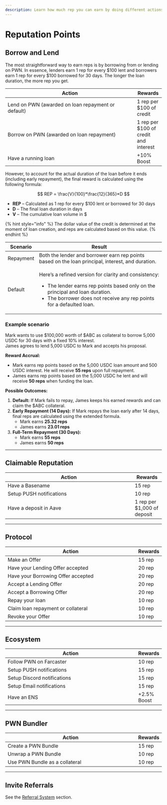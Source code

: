 ```yaml
---
description: Learn how much rep you can earn by doing different actions on PWN.
---
```


# Reputation Points

## Borrow and Lend

The most straightforward way to earn reps is by borrowing from or lending on PWN. In essence, lenders earn 1 rep for every $100 lent and borrowers earn 1 rep for every $100 borrowed for 30 days. The longer the loan duration, the more rep you get.&#x20;

<table><thead><tr><th width="400">Action</th><th>Rewards</th></tr></thead><tbody><tr><td>Lend on PWN (awarded on loan repayment or default)</td><td>1 rep per $100 of credit</td></tr><tr><td>Borrow on PWN (awarded on loan repayment)</td><td>1 rep per $100 of credit and interest</td></tr><tr><td>Have a running loan</td><td>+10% Boost</td></tr></tbody></table>

However, to account for the actual duration of the loan before it ends (including early repayment), the final reward is calculated using the following formula:

$$
REP = \frac{V}{100}*\frac{12}{365}*D
$$

* **REP** – Calculated as 1 rep for every $100 lent or borrowed for 30 days
* **D** – The final loan duration in days
* **V** – The cumulative loan volume in $

{% hint style="info" %}
The dollar value of the credit is determined at the moment of loan creation, and reps are calculated based on this value.
{% endhint %}

| Scenario  | Result                                                                                                                                                                                                                                     |
| --------- | ------------------------------------------------------------------------------------------------------------------------------------------------------------------------------------------------------------------------------------------ |
| Repayment | Both the lender and borrower earn rep points based on the loan principal, interest, and duration.                                                                                                                                          |
| Default   | <p></p><p>Here’s a refined version for clarity and consistency:</p><ul><li>The lender earns rep points based only on the principal and loan duration.</li><li>The borrower does not receive any rep points for a defaulted loan.</li></ul> |

### Example scenario

Mark wants to use $100,000 worth of $ABC as collateral to borrow 5,000 USDC for 30 days with a fixed 10% interest.\
James agrees to lend 5,000 USDC to Mark and accepts his proposal.

**Reward Accrual:**

* Mark earns rep points based on the 5,000 USDC loan amount and 500 USDC interest. He will receive **55 reps** upon full repayment.
* James earns rep points based on the 5,000 USDC he lent and will receive **50 reps** when funding the loan.

**Possible Outcomes:**

1. **Default:** If Mark fails to repay, James keeps his earned rewards and can claim the $ABC collateral.
2. **Early Repayment (14 Days):** If Mark repays the loan early after 14 days, final reps are calculated using the extended formula.
   * Mark earns **25.32 reps**
   * James earns **23.01 reps**
3. **Full-Term Repayment (30 Days):**
   * Mark earns **55 reps**
   * James earns **50 reps**

***

## Claimable Reputation

<table><thead><tr><th width="393">Action</th><th>Rewards</th></tr></thead><tbody><tr><td>Have a Basename</td><td>15 rep</td></tr><tr><td>Setup PUSH notifications</td><td>10 rep</td></tr><tr><td>Have a deposit in Aave</td><td>1 rep per $1,000 of deposit</td></tr></tbody></table>

***

## Protocol

<table><thead><tr><th width="442">Action</th><th>Rewards</th></tr></thead><tbody><tr><td>Make an Offer</td><td>15 rep</td></tr><tr><td>Have your Lending Offer accepted</td><td>20 rep</td></tr><tr><td>Have your Borrowing Offer accepted</td><td>20 rep</td></tr><tr><td>Accept a Lending Offer</td><td>20 rep</td></tr><tr><td>Accept a Borrowing Offer</td><td>20 rep</td></tr><tr><td>Repay your loan</td><td>10 rep</td></tr><tr><td>Claim loan repayment or collateral</td><td>10 rep</td></tr><tr><td>Revoke your Offer</td><td>10 rep</td></tr></tbody></table>

***

## Ecosystem

<table><thead><tr><th width="442">Action</th><th>Rewards</th></tr></thead><tbody><tr><td>Follow PWN on Farcaster</td><td>10 rep</td></tr><tr><td>Setup PUSH notifications</td><td>15 rep</td></tr><tr><td>Setup Discord notifications</td><td>15 rep</td></tr><tr><td>Setup Email notifications</td><td>15 rep</td></tr><tr><td>Have an ENS</td><td>+2.5% Boost</td></tr></tbody></table>

***

## PWN Bundler

<table><thead><tr><th width="442">Action</th><th>Rewards</th></tr></thead><tbody><tr><td>Create a PWN Bundle</td><td>15 rep</td></tr><tr><td>Unwrap a PWN Bundle</td><td>10 rep</td></tr><tr><td>Use PWN Bundle as a collateral</td><td>10 rep</td></tr></tbody></table>

***

## Invite Referrals

See the [Referral System](../referral-system.md) section.
